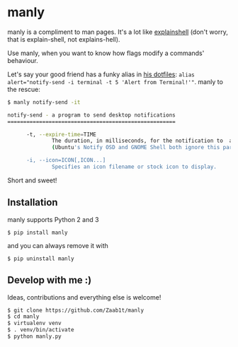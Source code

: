 # manly
manly is a compliment to man pages.
It's a lot like [explainshell](https://explainshell.com) (don't worry, that is explain-shell, not explains-hell).

Use manly, when you want to know how flags modify a commands' behaviour.

Let's say your good friend has a funky alias in [his dotfiles](https://github.com/8Banana/dotfiles/blob/master/__Myst__/.zshrc): `alias alert="notify-send -i terminal -t 5 'Alert from Terminal!'"`.
manly to the rescue:

``` bash
$ manly notify-send -it

notify-send - a program to send desktop notifications
=====================================================

      -t, --expire-time=TIME
              The duration, in milliseconds, for the notification to  appear  on  screen.
              (Ubuntu's Notify OSD and GNOME Shell both ignore this parameter.)

      -i, --icon=ICON[,ICON...]
              Specifies an icon filename or stock icon to display.

```

Short and sweet!


## Installation
manly supports Python 2 and 3

    $ pip install manly

and you can always remove it with

    $ pip uninstall manly


## Develop with me :)

Ideas, contributions and everything else is welcome!

```bash
$ git clone https://github.com/Zaab1t/manly
$ cd manly
$ virtualenv venv
$ . venv/bin/activate
$ python manly.py
```
